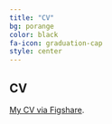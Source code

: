 ```yaml
---
title: "CV"
bg: porange
color: black
fa-icon: graduation-cap
style: center
---
```


## CV

<a href="https://ndownloader.figshare.com/files/10204851">My CV via Figshare</a>.


